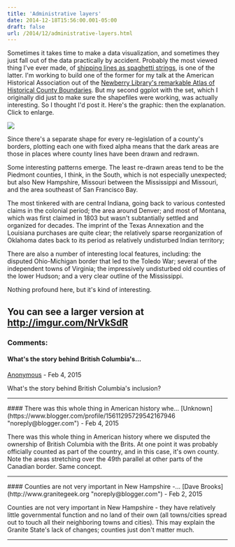 ```yaml
---
title: 'Administrative layers'
date: 2014-12-18T15:56:00.001-05:00
draft: false
url: /2014/12/administrative-layers.html
---
```


Sometimes it takes time to make a data visualization, and sometimes they just fall out of the data practically by accident. Probably the most viewed thing I've ever made, of [shipping lines as spaghetti strings](http://sappingattention.blogspot.com/2012/11/reading-digital-sources-case-study-in.html), is one of the latter. I'm working to build one of the former for my talk at the American Historical Association out of the [Newberry Library's remarkable Atlas of Historical County Boundaries](http://publications.newberry.org/ahcbp/). But my second ggplot with the set, which I originally did just to make sure the shapefiles were working, was actually interesting. So I thought I'd post it. Here's the graphic: then the explanation. Click to enlarge.

[![](http://2.bp.blogspot.com/-NTJUUsZcd-0/VJM8w-SGUsI/AAAAAAAAGF8/9UjGBbnFfck/s1600/counties.png)](http://2.bp.blogspot.com/-NTJUUsZcd-0/VJM8w-SGUsI/AAAAAAAAGF8/9UjGBbnFfck/s1600/counties.png)

Since there's a separate shape for every re-legislation of a county's borders, plotting each one with fixed alpha means that the dark areas are those in places where county lines have been drawn and redrawn.

Some interesting patterns emerge. The least re-drawn areas tend to be the Piedmont counties, I think, in the South, which is not especially unexpected; but also New Hampshire, Missouri between the Mississippi and Missouri, and the area southeast of San Francisco Bay.

The most tinkered with are central Indiana, going back to various contested claims in the colonial period; the area around Denver; and most of Montana, which was first claimed in 1803 but wasn't subtantially settled and organized for decades. The imprint of the Texas Annexation and the Louisiana purchases are quite clear; the relatively sparse reorganization of Oklahoma dates back to its period as relatively undisturbed Indian territory;

There are also a number of interesting local features, including: the disputed Ohio-Michigan border that led to the Toledo War; several of the independent towns of Virginia; the impressively undisturbed old counties of the lower Hudson; and a very clear outline of the Mississippi.

Nothing profound here, but it's kind of interesting.

## You can see a larger version at http://imgur.com/NrVkSdR

### Comments:

#### What's the story behind British Columbia's...

[Anonymous]("noreply@blogger.com") - <time datetime="2015-02-05T19:13:07.291-05:00">Feb 4, 2015</time>

What's the story behind British Columbia's inclusion?

<hr />
#### There was this whole thing in American history whe...
[Unknown](https://www.blogger.com/profile/15611295729542167946 "noreply@blogger.com") - <time datetime="2015-02-05T21:18:22.569-05:00">Feb 4, 2015</time>

There was this whole thing in American history where we disputed the ownership of British Columbia with the Brits. At one point it was probably officially counted as part of the country, and in this case, it's own county. Note the areas stretching over the 49th parallel at other parts of the Canadian border. Same concept.

<hr />
#### Counties are not very important in New Hampshire -...
[Dave Brooks](http://www.granitegeek.org "noreply@blogger.com") - <time datetime="2015-02-10T21:42:03.303-05:00">Feb 2, 2015</time>

Counties are not very important in New Hampshire - they have relatively little governmental function and no land of their own (all towns/cities spread out to touch all their neighboring towns and cities). This may explain the Granite State's lack of changes; counties just don't matter much.

<hr />

